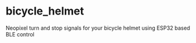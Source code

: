 # bicycle_helmet
Neopixel turn and stop signals for your bicycle helmet using ESP32 based BLE control 

